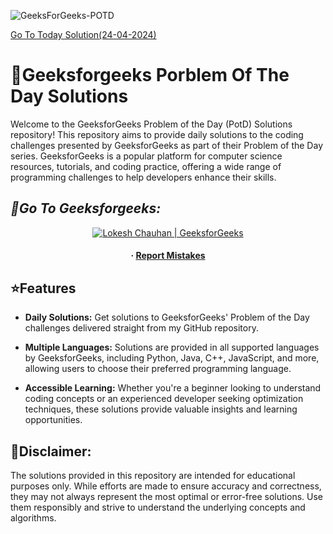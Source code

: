 ![GeeksForGeeks-POTD](https://socialify.git.ci/HackResist/GeeksforGeeks-POTD/image?description=1&descriptionEditable=Welcome%20to%20the%20repository.%20This%20repository%20Helps%20to%20Improve%20Your%20Coding%20Skills.%20&font=Rokkitt&name=1&owner=1&pattern=Solid&stargazers=1&theme=Dark)

[Go To Today Solution(24-04-2024)](https://github.com/HackResist/GeeksForGeeks-POTD/tree/main/24-04-2024) 

<!--
<p align="center">
  <a href="#blank"><img src="Geeksforgeeks.png" alt="HackResist"></a>
</p>
<div align='left'>
-->
<h1>📖Geeksforgeeks Porblem Of The Day Solutions</h1> 
</div>

<p>  Welcome to the GeeksforGeeks Problem of the Day (PotD) Solutions repository! This repository aims to provide daily solutions to the coding challenges presented by GeeksforGeeks as part of their Problem of the Day series. GeeksforGeeks is a popular platform for computer science resources, tutorials, and coding practice, offering a wide range of programming challenges to help developers enhance their skills.   </p>
 
 ## *🔹Go To Geeksforgeeks:*
<div align='center'>  <a href="https://geeksforgeeks.org/"><img src="https://img.shields.io/badge/GeeksforGeeks-100000?style=plastic&logo=geeksforgeeks&logoColor=FFFFFF&labelColor=42BA3D&color=23891F" alt="Lokesh Chauhan | GeeksforGeeks"/></a>
  </div>
 
<div align='center'>
<h4> <span> · </span> <a href="https://github.com/HackResist/GeeksForGeeks-POTD/issues"> Report Mistakes </a> </h4>
</div>


## ⭐️Features
 - **Daily Solutions:**   Get solutions to GeeksforGeeks' Problem of the Day challenges delivered straight from my GitHub repository.


 - **Multiple Languages:** Solutions are provided in all supported languages by GeeksforGeeks, including Python, Java, C++, JavaScript, and more, allowing users to choose their preferred programming language.

 - **Accessible Learning:** Whether you're a beginner looking to understand coding concepts or an experienced developer seeking optimization techniques, these solutions provide valuable insights and learning opportunities.

## **💬Disclaimer:** 
The solutions provided in this repository are intended for educational purposes only. While efforts are made to ensure accuracy and correctness, they may not always represent the most optimal or error-free solutions. Use them responsibly and strive to understand the underlying concepts and algorithms.
